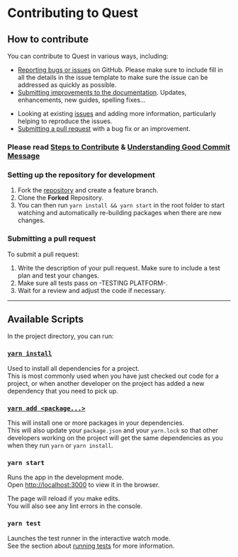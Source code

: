 # Contributing to Quest

## How to contribute

You can contribute to Quest in various ways, including:

- [Reporting bugs or issues](https://github.com/QuestQuestPi/Backend/issues/new) on GitHub. Please make sure to include fill in all the details in the issue template to make sure the issue can be addressed as quickly as possible.
- [Submitting improvements to the documentation](). Updates, enhancements, new guides, spelling fixes...
<!-- - Helping other people on the [forums](). -->
- Looking at existing [issues](https://github.com/QuestQuestPi/Backend/issues) and adding more information, particularly helping to reproduce the issues.
- [Submitting a pull request](https://github.com/QuestQuestPi/Backend/blob/master/CONTRIBUTING.md#submitting-a-pull-request) with a bug fix or an improvement.

<!-- ### Branches

The `master` branch of the repository should be kept releasable at any time. This way we can continuously deploy fixes and improvements without costly managing of different branches and issues will be noticed and fixed quickly. This also ensures other contributors can check out the latest version from GitHub and work on it with minimal disruption from other features in progress.

Keeping the `master` releasable means that changes merged to it need to be:

<!-- - **Backwards compatible**: Expo CLI should work with every currently supported Expo SDK version. If the code you're adding depends on a feature only present in newer or unreleased SDK versions, it needs to check which SDK version is being used and not assume the latest version is being used. ->
- **Non-breaking**: If code that is unreleasable or fails the test suite ends up in master, it should be reverted.
- **Tested**: Always include a test plan in pull requests. Do not merge code that doesn't pass all automated tests. -->

### Please read [Steps to Contribute](https://www.dataschool.io/how-to-contribute-on-github/#gettingstarted) & [Understanding Good Commit Message](https://chris.beams.io/posts/git-commit/)

### Setting up the repository for development

<!-- (Existing contributors can create feature branches without forking. Prefix the branch name with `@your-github-username/`.) -->
1. Fork the [repository](https://github.com/QuestQuestPi/Backend) and create a feature branch.
2. Clone the **Forked** Repository.
3. You can then run `yarn install && yarn start` in the root folder to start watching and automatically re-building packages when there are new changes.

### Submitting a pull request

To submit a pull request:

1. Write the description of your pull request. Make sure to include a test plan and test your changes.
2. Make sure all tests pass on -TESTING PLATFORM-.  <!-- CircleCI. -->
3. Wait for a review and adjust the code if necessary.

<!-- ## Publishing a release -->

<!-- To publish a new release, run this command (you must have two-factor authentication enabled for npm):

``` terminal
node ./scripts/publish.js
```

The command will bump the versions of all packages with changes since the previous release and publish them in the correct order. For each changed package, it will ask, if the changes require a new _major_ version (breaking changes), _minor_ version (new backwards compatible functionality) or just a _patch_ version (backwards compatible bug fixes).

### Canary release

If you wish to publish a canary version, please run:

``` terminal
yarn run publish --canary
``` -->

<!-- Adapted From: -->
<!-- https://github.com/expo/create-react-native-app/blob/master/CONTRIBUTING.md -->

---

## Available Scripts

In the project directory, you can run:

### [`yarn install`](https://yarnpkg.com/lang/en/docs/cli/install/#:~:text=yarn%20install%20is%20used%20to,you%20need%20to%20pick%20up.)

Used to install all dependencies for a project. \
This is most commonly used when you have just checked out code for a project, or when another developer on the project has added a new dependency that you need to pick up.

### [`yarn add <package...>`](https://classic.yarnpkg.com/en/docs/cli/add/)

This will install one or more packages in your dependencies.\
This will also update your `package.json` and your `yarn.lock` so that other developers working on the project will get the same dependencies as you when they run `yarn` or `yarn install`.

### `yarn start`

Runs the app in the development mode.\
Open [http://localhost:3000](http://localhost:3000) to view it in the browser.

The page will reload if you make edits.\
You will also see any lint errors in the console.

### `yarn test`

Launches the test runner in the interactive watch mode.\
See the section about [running tests](https://facebook.github.io/create-react-app/docs/running-tests) for more information.

<!-- 
### `yarn build`

Builds the app for production to the `build` folder.\
It correctly bundles React in production mode and optimizes the build for the best performance.

The build is minified and the filenames include the hashes.\
Your app is ready to be deployed!

See the section about [deployment](https://facebook.github.io/create-react-app/docs/deployment) for more information.

### `yarn eject`

**Note: this is a one-way operation. Once you `eject`, you can’t go back!**

If you aren’t satisfied with the build tool and configuration choices, you can `eject` at any time. This command will remove the single build dependency from your project.

Instead, it will copy all the configuration files and the transitive dependencies (webpack, Babel, ESLint, etc) right into your project so you have full control over them. All of the commands except `eject` will still work, but they will point to the copied scripts so you can tweak them. At this point you’re on your own.

You don’t have to ever use `eject`. The curated feature set is suitable for small and middle deployments, and you shouldn’t feel obligated to use this feature. However we understand that this tool wouldn’t be useful if you couldn’t customize it when you are ready for it.

### Learn More

You can learn more in the [Create React App documentation](https://facebook.github.io/create-react-app/docs/getting-started).

To learn React, check out the [React documentation](https://reactjs.org/).

### Code Splitting

This section has moved here: [https://facebook.github.io/create-react-app/docs/code-splitting](https://facebook.github.io/create-react-app/docs/code-splitting)

### Analyzing the Bundle Size

This section has moved here: [https://facebook.github.io/create-react-app/docs/analyzing-the-bundle-size](https://facebook.github.io/create-react-app/docs/analyzing-the-bundle-size)

### Making a Progressive Web App

This section has moved here: [https://facebook.github.io/create-react-app/docs/making-a-progressive-web-app](https://facebook.github.io/create-react-app/docs/making-a-progressive-web-app)

### Advanced Configuration

This section has moved here: [https://facebook.github.io/create-react-app/docs/advanced-configuration](https://facebook.github.io/create-react-app/docs/advanced-configuration)
-->

<!-- ## :rocket: Deployment

### [`yarn deploy`](https://facebook.github.io/create-react-app/docs/deployment)

This section has moved [here](https://facebook.github.io/create-react-app/docs/deployment) -->

<!-- 
### `yarn build` fails to minify

This section has moved here: [https://facebook.github.io/create-react-app/docs/troubleshooting#npm-run-build-fails-to-minify](https://facebook.github.io/create-react-app/docs/troubleshooting#npm-run-build-fails-to-minify) -->
